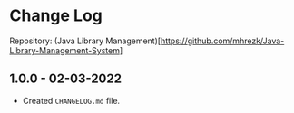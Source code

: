 # Change Log
Repository: (Java Library Management)[https://github.com/mhrezk/Java-Library-Management-System]
## 1.0.0 - 02-03-2022

* Created `CHANGELOG.md` file.